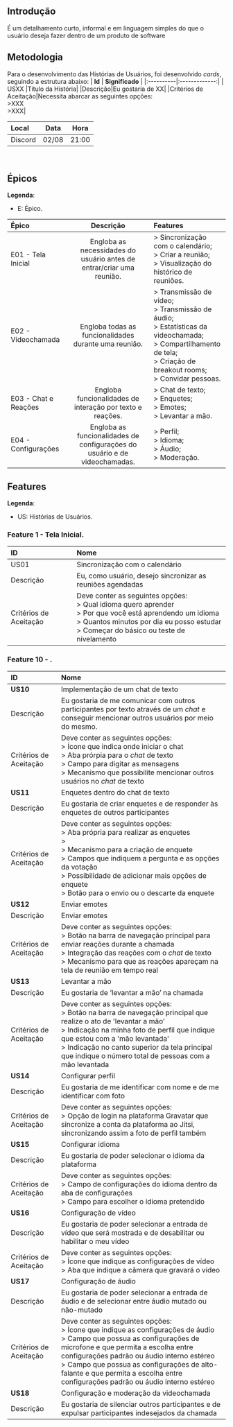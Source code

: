 ## Introdução
É um detalhamento curto, informal e em linguagem simples do que o usuário deseja fazer dentro de um produto de software 
## Metodologia
Para o desenvolvimento das Histórias de Usuários, foi desenvolvido *cards*, seguindo a estrutura abaixo:
| **Id** | **Significado**  |
|:----------|:-------------:|
| USXX |Título da História|
|Descrição|Eu  gostaria de XX|
|Critérios de Aceitação|Necessita abarcar as seguintes opções: <br>>XXX<br>>XXX|

| **Local** | **Data**  |Hora|
|:----------|:-------------:|:-------------:|
| Discord|02/08|21:00|
 <br>


## Épicos

**Legenda**:

* E: Épico.

| **Épico** | **Descrição** | **Features** |
|:----------|:-------------:|:-------------|
| E01 - Tela Inicial | Engloba as necessidades do usuário antes de entrar/criar uma reunião. | > Sincronização com o calendário; </br> > Criar a reunião; </br> > Visualização do histórico de reuniões. |
| E02 - Videochamada | Engloba todas as funcionalidades durante uma reunião. | > Transmissão de vídeo; </br> > Transmissão de áudio; </br> > Estatísticas da videochamada; </br> > Compartilhamento de tela; </br> > Criação de breakout rooms; </br> > Convidar pessoas. |
| E03 - Chat e Reações | Engloba funcionalidades de interação por texto e reações. | > Chat de texto; </br> > Enquetes; </br> > Emotes; </br> > Levantar a mão.|
| E04 - Configurações | Engloba as funcionalidades de configurações do usuário e de videochamadas. | > Perfil; </br> > Idioma; </br> > Áudio; </br> > Moderação. |

## Features

**Legenda**:

* US: Histórias de Usuários.

### Feature 1 - Tela Inicial.

| **ID** | **Nome** |
|:-------|:---------|
| US01 | Sincronização com o calendário |
| Descrição | Eu, como usuário, desejo sincronizar as reuniões agendadas |
| Critérios de Aceitação | Deve conter as seguintes opções: </br> > Qual idioma quero aprender </br> > Por que você está aprendendo um idioma </br> > Quantos minutos por dia eu posso estudar </br> > Começar do básico ou teste de nivelamento |



### Feature 10 - .

|**ID** | **Nome** |
|:-------|:---------|
| **US10** | Implementação de um chat de texto |
|Descrição | Eu gostaria de me comunicar com outros participantes por texto através de um *chat*  e conseguir mencionar outros usuários por meio do mesmo. 
| Critérios de Aceitação | Deve conter as seguintes opções: </br> > Ícone que indica onde iniciar o chat<br> > Aba prórpia para o *chat* de texto</br> > Campo para digitar as mensagens   </br> > Mecanismo que possibilite mencionar outros usuários no *chat*  de texto |
| **US11** | Enquetes dentro do chat de texto |
| Descrição |Eu gostaria de criar enquetes e de  responder às enquetes de outros participantes
|Critérios de Aceitação | Deve conter as seguintes opções: </br> > Aba própria para realizar as enquetes  </br> >  </br> > Mecanismo para a criação de enquete   </br> > Campos que indiquem a pergunta e as opções da votação </br> > Possibilidade de adicionar mais opções de enquete </br> > Botão para o envio ou o descarte da enquete |
| **US12** | Enviar emotes |
| Descrição | Enviar emotes
|Critérios de Aceitação | Deve conter as seguintes opções: </br> > Botão na barra de navegação principal para enviar reações durante a chamada  </br> > Integração das reações com o *chat* de texto  </br> > Mecanismo para que as reações apareçam na tela de reunião em tempo real     |
| **US13** | Levantar a mão |
| Descrição | Eu gostaria de ‘levantar a mão’ na chamada 
|Critérios de Aceitação | Deve conter as seguintes opções: </br> > Botão na barra de navegação principal que realize o ato de 'levantar a mão' </br> > Indicação na minha  foto de perfil que indique que estou com a 'mão levantada' </br> > Indicação no canto superior da tela principal que indique o número total de pessoas com a mão levantada   |
| **US14** |Configurar perfil  |
| Descrição |Eu gostaria de me identificar com nome e de me identificar com foto 
|Critérios de Aceitação | Deve conter as seguintes opções: </br> > Opção de login na plataforma Gravatar que sincronize a conta da plataforma ao Jitsi, sincronizando assim a foto de perfil também       |
| **US15** | Configurar idioma|
| Descrição |Eu gostaria de poder selecionar o idioma da plataforma 
|Critérios de Aceitação | Deve conter as seguintes opções: </br> > Campo de configurações do idioma dentro da aba de configurações  </br> > Campo para escolher o idioma pretendido    |
| **US16** | Configuração de vídeo|
| Descrição |Eu gostaria de poder selecionar a entrada de vídeo que será mostrada e de desabilitar ou habilitar o meu vídeo
|Critérios de Aceitação | Deve conter as seguintes opções: </br> > Ícone que indique as configurações de vídeo </br> > Aba que indique a câmera que gravará o vídeo     |
| **US17** | Configuração de áudio|
| Descrição |Eu gostaria de poder selecionar a entrada de áudio e de selecionar entre áudio mutado ou não-mutado
|Critérios de Aceitação | Deve conter as seguintes opções: </br> > Ícone que  indique as configurações de áudio  </br> > Campo que possua as configurações de microfone e que permita a escolha entre configurações padrão ou áudio interno estéreo  </br> > Campo que possua as configurações de alto-falante e que permita a escolha entre configurações padrão ou áudio interno estéreo   |
| **US18** |Configuração e moderação da videochamada|
| Descrição |Eu gostaria de silenciar outros participantes e de expulsar  participantes indesejados da chamada|Critérios de Aceitação | Deve conter as seguintes opções: </br> > Opção para silenciar todos os participantes  </br> > Opção para parar o vídeo de todos os participantes  </br> > Opção para permitir que os participantes reativem seus sons   </br> > Opção para que os participantes reativem seus vídeos  </br> > Opção para remover participantes indesejados da reunião |